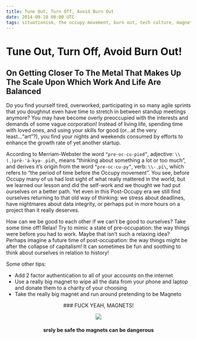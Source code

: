 ```yaml
---
title: Tune Out, Turn Off, Avoid Burn Out
date: 2014-09-10 00:00 UTC
tags: situationism, the occupy movement, burn out, tech culture, magneto
---
```


# Tune Out, Turn Off, Avoid Burn Out!
## On Getting Closer To The Metal That Makes Up The Scale Upon Which Work And Life Are Balanced

Do you find yourself tired, overworked, participating in so many agile sprints that you doughnut even have time to stretch in between standup meetings anymore? You may have become overly preoccupied with the interests and demands of some vague corporation! Instead of living life, spending time with loved ones, and using your skills for good (or…at the very least…“art”?), you find your nights and weekends consumed by efforts to enhance the growth rate of yet another startup.

According to Merriam-Webster the word `“pre·oc·cu·pied”`, adjective: `\\(ˌ)prē-ˈä-kyə-ˌpīd\`, means “thinking about something a lot or too much”, and derives it’s origin from the word `“pre·oc·cu·py”`, verb: `\\-ˌpī\`, which refers to “the period of time before the Occupy movement”. You see, before Occupy many of us had lost sight of what really mattered in the world, but we learned our lesson and did the self-work and we thought we had put ourselves on a better path. Yet even in this Post-Occupy era we still find ourselves returning to that old way of thinking: we stress about deadlines, have nightmares about data integrity, or perhaps put in more hours on a project than it really deserves.

How can we be good to each other if we can’t be good to ourselves? Take some time off! Relax! Try to mimic a state of pre-occupation: the way things were before you had to work. Maybe that isn’t such a relaxing idea? Perhaps imagine a future time of post-occupation: the way things might be after the collapse of capitalism! It can sometimes be fun and soothing to think about ourselves in relation to history!


Some other tips:

- Add 2 factor authentication to all of your accounts on the internet
- Use a really big magnet to wipe all the data from your phone and laptop and donate them to a charity of your choosing 
- Take the really big magnet and run around pretending to be Magneto 

<center>
### FUCK YEAH, MAGNETS!

![](magneto.png)

#### srsly be safe tho magnets can be dangerous
</center>
